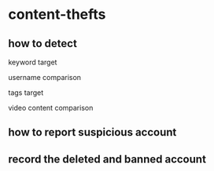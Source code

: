 # content-thefts



## how to detect

keyword target


username comparison

tags target 

video content comparison


## how to report suspicious account 



## record the deleted and banned account 

